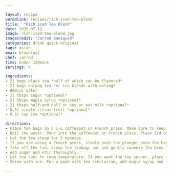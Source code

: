 ```yaml
---

layout: recipe 
permalink: recipes/rich-iced-tea-blend
title:  "Rich Iced Tea Blend"
date: 2020-07-12
image: rich-iced-tea-blend.jpg 
imagecredit: "Jarrod Baniqued"
categories: drink quick original
tags: asian
meal: breakfast
chef: jarrod
time: under 120mins
servings: 4

ingredients:
- 2| bags black tea *half of which can be flavored*
- 2| bags oolong tea *or tea blends with oolong*
- 800|ml water
- 2| tbsps sugar *optional*
- 2| tbsps maple syrup *optional*
- 2| tbsps half-and-half or soy or oat milk *optional*
- 0.5| single citrus fruit *optional*
- 0.5| cup ice *optional*

directions:
- Place tea bags in a 1-L coffeepot or French press. Make sure to keep the strings tense to prevent the paper weights from falling in.
- Boil the water. Pour into the coffeepot or French press. Place lid on top, with a tight grip on the paper weights.
- Let the tea steep for 5 minutes.
- If you are using a French press, slowly push the plunger onto the bags, again with a tight grip on the paper weights.
- Take off the lid, scoop the teabags out and gently squeeze the brew from the bags before disposing of them.
- Add sugar and stir thoroughly.
- Let tea cool to room temperature. If you want the tea sooner, place open pot in freezer for 70 minutes.
- Serve with ice. For a good milk tea simulacrum, add maple syrup and dairy/dairy substitute. Otherwise, add citrus juice if you like.

--- 
```

